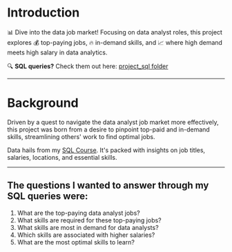 # Introduction  

📊 Dive into the data job market! Focusing on data analyst roles, this project explores 💰 top-paying jobs, 🔥 in-demand skills, and 📈 where high demand meets high salary in data analytics.  

🔍 **SQL queries?** Check them out here: [project_sql folder](./project_sql/)  

---

# Background  

Driven by a quest to navigate the data analyst job market more effectively, this project was born from a desire to pinpoint top-paid and in-demand skills, streamlining others' work to find optimal jobs.  

Data hails from my [SQL Course](#). It's packed with insights on job titles, salaries, locations, and essential skills.  

---

## The questions I wanted to answer through my SQL queries were:  

1. What are the top-paying data analyst jobs?  
2. What skills are required for these top-paying jobs?  
3. What skills are most in demand for data analysts?  
4. Which skills are associated with higher salaries?  
5. What are the most optimal skills to learn?  

 
 































